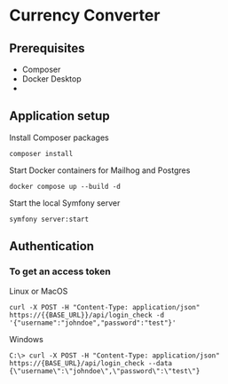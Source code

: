 # Currency Converter

## Prerequisites 

- Composer
- Docker Desktop
- 

## Application setup

Install Composer packages

`composer install`

Start Docker containers for Mailhog and Postgres

`docker compose up --build -d`

Start the local Symfony server

`symfony server:start`

## Authentication

### To get an access token

Linux or MacOS

`curl -X POST -H "Content-Type: application/json" https://{{BASE_URL}}/api/login_check -d '{"username":"johndoe","password":"test"}'`

Windows

`C:\> curl -X POST -H "Content-Type: application/json" https://{BASE_URL}/api/login_check --data {\"username\":\"johndoe\",\"password\":\"test\"}`

